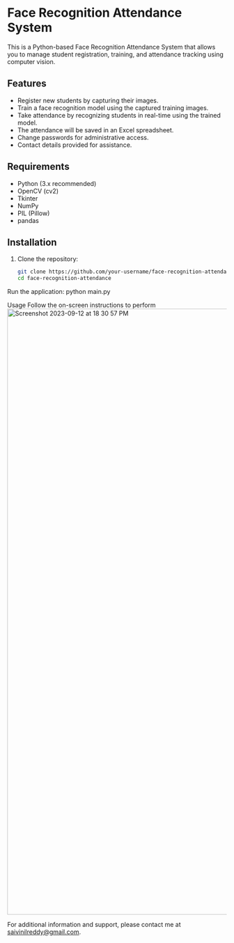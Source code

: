 # Face Recognition Attendance System

This is a Python-based Face Recognition Attendance System that allows you to manage student registration, training, and attendance tracking using computer vision.

## Features

- Register new students by capturing their images.
- Train a face recognition model using the captured training images.
- Take attendance by recognizing students in real-time using the trained model.
- The attendance will be saved in an Excel spreadsheet.
- Change passwords for administrative access.
- Contact details provided for assistance.

## Requirements

- Python (3.x recommended)
- OpenCV (cv2)
- Tkinter
- NumPy
- PIL (Pillow)
- pandas

## Installation

1. Clone the repository:

   ```bash
   git clone https://github.com/your-username/face-recognition-attendance.git
   cd face-recognition-attendance

Run the application:
 python main.py

Usage
Follow the on-screen instructions to perform<img width="1392" alt="Screenshot 2023-09-12 at 18 30 57 PM" src="https://github.com/Vinil-0603/Face--Attendence/blob/18eff4235787233a27eac2d2f0d1477668d4f76f/Screenshot%202023-09-12%20at%206.30.57%20PM.png">

For additional information and support, please contact me at saivinilreddy@gmail.com.
